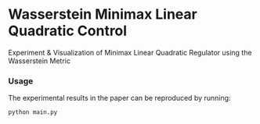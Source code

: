 # Wasserstein Minimax Linear Quadratic Control
Experiment &amp; Visualization of Minimax Linear Quadratic Regulator using the Wasserstein Metric

### Usage
The experimental results in the paper can be reproduced by running:
```
python main.py
```
